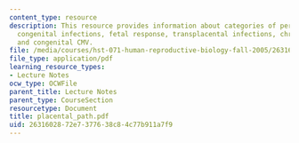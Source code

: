```yaml
---
content_type: resource
description: This resource provides information about categories of perinatal pathology,
  congenital infections, fetal response, transplacental infections, chronic villitis,
  and congenital CMV.
file: /media/courses/hst-071-human-reproductive-biology-fall-2005/2631602872e7377638c84c77b911a7f9_placental_path.pdf
file_type: application/pdf
learning_resource_types:
- Lecture Notes
ocw_type: OCWFile
parent_title: Lecture Notes
parent_type: CourseSection
resourcetype: Document
title: placental_path.pdf
uid: 26316028-72e7-3776-38c8-4c77b911a7f9
---
```


